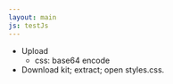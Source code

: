 ```yaml
---
layout: main
js: testJs
---
```


- Upload
  - css: base64 encode
- Download kit; extract; open styles.css.
